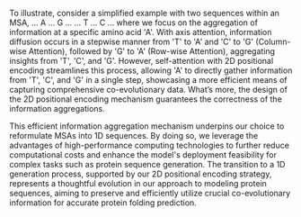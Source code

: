 To illustrate, consider a simplified example with two sequences within an MSA, 
…  A … G …
…  T … C …
where we focus on the aggregation of information at a specific amino acid 'A'. With axis attention, information diffusion occurs in a stepwise manner from 'T' to 'A' and 'C' to 'G' (Column-wise Attention), followed by 'G' to 'A' (Row-wise Attention), aggregating insights from 'T', 'C', and 'G'. However, self-attention with 2D positional encoding streamlines this process, allowing 'A' to directly gather information from 'T', 'C', and 'G' in a single step, showcasing a more efficient means of capturing comprehensive co-evolutionary data. What’s more, the design of the 2D positional encoding mechanism guarantees the correctness of the information aggregations. 

This efficient information aggregation mechanism underpins our choice to reformulate MSAs into 1D sequences. By doing so, we leverage the advantages of high-performance computing technologies to further reduce computational costs and enhance the model's deployment feasibility for complex tasks such as protein sequence generation. The transition to a 1D generation process, supported by our 2D positional encoding strategy, represents a thoughtful evolution in our approach to modeling protein sequences, aiming to preserve and efficiently utilize crucial co-evolutionary information for accurate protein folding prediction. 
